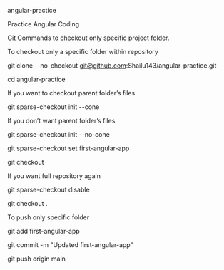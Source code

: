 angular-practice

Practice Angular Coding

Git Commands to checkout only specific project folder.

To checkout only a specific folder within repository

git clone --no-checkout git@github.com:Shailu143/angular-practice.git

cd angular-practice

If you want to checkout parent folder’s files

git sparse-checkout init --cone

If you don’t want parent folder’s files

git sparse-checkout init --no-cone

git sparse-checkout set first-angular-app

git checkout

If you want full repository again

git sparse-checkout disable

git checkout .

To push only specific folder

git add first-angular-app

git commit -m "Updated first-angular-app"

git push origin main
